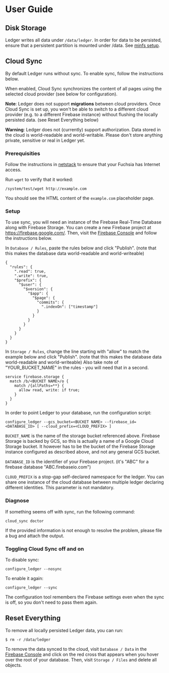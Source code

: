 # User Guide

## Disk Storage

Ledger writes all data under `/data/ledger`. In order for data to be persisted,
ensure that a persistent partition is mounted under /data. See [minfs
setup](https://fuchsia.googlesource.com/magenta/+/master/docs/minfs.md).

## Cloud Sync

By default Ledger runs without sync. To enable sync, follow the instructions
below.

When enabled, Cloud Sync synchronizes the content of all pages using the
selected cloud provider (see below for configuration).

**Note**: Ledger does not support **migrations** between cloud providers. Once
Cloud Sync is set up, you won't be able to switch to a different cloud provider
(e.g. to a different Firebase instance) without flushing the locally persisted
data. (see Reset Everything below)

**Warning**: Ledger does not (currently) support authorization. Data stored in
the cloud is world-readable and world-writable. Please don't store anything
private, sensitive or real in Ledger yet.

### Prerequisities

Follow the instructions in
[netstack](https://fuchsia.googlesource.com/netstack/+/master/README.md) to
ensure that your Fuchsia has Internet access.

Run `wget` to verify that it worked:

```
/system/test/wget http://example.com
```

You should see the HTML content of the `example.com` placeholder page.

### Setup

To use sync, you will need an instance of the Firebase Real-Time Database along
with Firebase Storage. You can create a new Firebase project at
https://firebase.google.com/. Then, visit the [Firebase
Console](https://console.firebase.google.com/) and follow the instructions
below.

In `Database / Rules`, paste the rules below and click "Publish". (note that
this makes the database data world-readable and world-writeable)

```
{
  "rules": {
    ".read": true,
    ".write": true,
    "$prefix": {
      "$user": {
        "$version": {
          "$app": {
            "$page": {
              "commits": {
                ".indexOn": ["timestamp"]
              }
            }
          }
        }
      }
    }
  }
}
```

In `Storage / Rules`, change the line starting with "allow" to match the example
below and click "Publish". (note that this makes the database data
world-readable and world-writeable) Also take note of "YOUR_BUCKET_NAME" in the
rules - you will need that in a second.

```
service firebase.storage {
  match /b/<BUCKET NAME>/o {
    match /{allPaths=**} {
      allow read, write: if true;
    }
  }
}
```

In order to point Ledger to your database, run the configuration script:

```
configure_ledger --gcs_bucket=<BUCKET NAME> --firebase_id=<DATABASE_ID> [ --cloud_prefix=<CLOUD_PREFIX> ]
```

`BUCKET_NAME` is the name of the storage bucket referenced above. Firebase
Storage is backed by GCS, so this is actually a name of a Google Cloud Storage
bucket. It however has to be the bucket of the Firebase Storage instance
configured as described above, and not any general GCS bucket.

`DATABASE_ID` is the identifier of your Firebase project. (it's "ABC" for a
firebase database "ABC.firebaseio.com")

`CLOUD_PREFIX` is a stop-gap self-declared namespace for the ledger. You can share
one instance of the cloud database between multiple ledger declaring different
identities. This parameter is not mandatory.

### Diagnose

If something seems off with sync, run the following command:

```
cloud_sync doctor
```

If the provided information is not enough to resolve the problem, please file a
bug and attach the output.

### Toggling Cloud Sync off and on

To disable sync:

```
configure_ledger --nosync
```

To enable it again:

```
configure_ledger --sync
```

The configuration tool remembers the Firebase settings even when the sync is
off, so you don't need to pass them again.

## Reset Everything

To remove all locally persisted Ledger data, you can run:

```
$ rm -r /data/ledger
```

To remove the data synced to the cloud, visit `Database / Data` in the [Firebase
Console](https://console.firebase.google.com/) and click on the red cross that
appears when you hover over the root of your database. Then, visit `Storage /
Files` and delete all objects.
